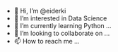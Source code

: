 - 👋 Hi, I’m @eiderki
- 👀 I’m interested in Data Science
- 🌱 I’m currently learning Python ...
- 💞️ I’m looking to collaborate on ...
- 📫 How to reach me ...

<!---
eiderki/eiderki is a ✨ special ✨ repository because its `README.md` (this file) appears on your GitHub profile.
You can click the Preview link to take a look at your changes.
--->

